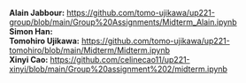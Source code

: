 **Alain Jabbour:** https://github.com/tomo-ujikawa/up221-group/blob/main/Group%20Assignments/Midterm_Alain.ipynb  
**Simon Han:**  
**Tomohiro Ujikawa:** https://github.com/tomo-ujikawa/up221-tomohiro/blob/main/Midterm/Midterm.ipynb  
**Xinyi Cao:**  https://github.com/celinecao11/up221-xinyi/blob/main/Group%20assignment%202/midterm.ipynb
